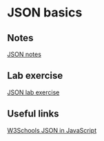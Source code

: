 # JSON basics

## Notes

[JSON notes](json_basics_notes.md)

## Lab exercise

[JSON lab exercise](json_basics_lab.md)

## Useful links

[W3Schools JSON in JavaScript](https://www.w3schools.com/js/js_json_intro.asp)


